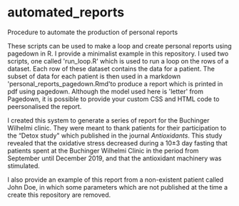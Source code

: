 # automated_reports
Procedure to automate the production of personal reports

These scripts can be used to make a loop and create personal reports using pagedown in R. I provide a minimalist example in this repository. I used two scripts, one called 'run_loop.R' which is used to run a loop on the rows of a dataset. Each row of these dataset contains the data for a patient. The subset of data for each patient is then used in a markdown 'personal_reports_pagedown.Rmd'to produce a report which is printed in pdf using pagedown. Although the model used here is 'letter' from Pagedown, it is possible to provide your custom CSS and HTML code to peersonalised the report.

I created this system to generate a series of report for the Buchinger Wilhelmi clinic. They were meant to thank patients for their participation to the “Detox study" which published in the journal <i>Antioxidants</i>. This study revealed that the oxidative stress decreased during a 10±3 day fasting that patients spent at the Buchinger Wilhelmi Clinic in the period from September until December 2019, and that the antioxidant machinery was stimulated. 

I also provide an example of this report from a non-existent patient called John Doe, in which some parameters which are not published at the time a create this repository are removed.
